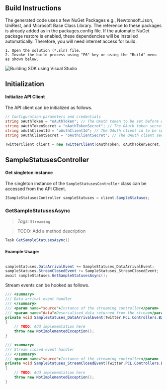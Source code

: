 ## Build Instructions
The generated code uses a few NuGet Packages e.g., Newtonsoft.Json, UniRest,
and Microsoft Base Class Library. The reference to these packages is already
added as in the packages.config file. If the automatic NuGet package restore
is enabled, these dependencies will be installed automatically. Therefore,
you will need internet access for build.
     
    1. Open the solution (*.sln) file.
    2. Invoke the build process using "F6" key or using the "Build" menu as shown below.
    
![Building SDK using Visual Studio](http://apidocs.io/Illustration/CS?step=BuildSDK&workspaceName=TwitterStreamingAPI&projectName=TwitterStreamingAPI.PCL)

## Initialization

#### Initialize API Client
The API client can be initialized as follows.

```csharp
// Configuration parameters and credentials
string oAuthToken = "oAuthToken"; // The OAuth token to be set before API calls
string oAuthTokenSecret = "oAuthTokenSecret"; // The OAuth token secret to be set before API calls
string oAuthClientId = "oAuthClientId"; // The OAuth client id to be set before API calls
string oAuthClientSecret = "oAuthClientSecret"; // The OAuth client secret to be set before API calls

TwitterClient client = new TwitterClient(oAuthToken, oAuthTokenSecret, oAuthClientId, oAuthClientSecret);
```

## SampleStatusesController

#### Get singleton instance
The singleton instance of the ``` SampleStatusesController ``` class can be accessed from the API Client.
```csharp
ISampleStatusesController sampleStatuses = client.SampleStatuses;
```

### GetSampleStatusesAsync

> *Tags:*  ``` Streaming ``` 

> TODO: Add a method description

```csharp
Task GetSampleStatusesAsync()
```

#### Example Usage:
```csharp

sampleStatuses.DataArrivalEvent += SampleStatuses_DataArrivalEvent;
sampleStatuses.StreamClosedEvent += SampleStatuses_StreamClosedEvent;
await sampleStatuses.GetSampleStatusesAsync();

```

Stream events can be hooked as follows.
```csharp
/// <summary>
/// Data arrival event handler
/// </summary>
/// <param name="source">Instance of the streaming controller</param>
/// <param name="data">Deserialised data returned from the stream</param>
private void SampleStatuses_DataArrivalEvent(Twitter.PCL.Controllers.BaseStreamHandler<dynamic> source, dynamic data)
{
    // TODO: Add implememtation here
    throw new NotImplementedException();
}

/// <summary>
/// Stream closed event handler
/// </summary>
/// <param name="source">Instance of the streaming controller</param>
private void SampleStatuses_StreamClosedEvent(Twitter.PCL.Controllers.BaseStreamHandler<dynamic> source)
{
    // TODO: Add implememtation here
    throw new NotImplementedException();
}
```





